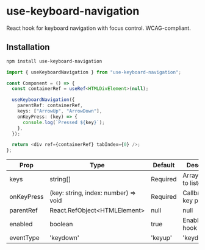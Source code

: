 # use-keyboard-navigation

React hook for keyboard navigation with focus control. WCAG-compliant.

## Installation

```bash
npm install use-keyboard-navigation
```

```typescript
import { useKeyboardNavigation } from "use-keyboard-navigation";

const Component = () => {
  const containerRef = useRef<HTMLDivElement>(null);

  useKeyboardNavigation({
    parentRef: containerRef,
    keys: ["ArrowUp", "ArrowDown"],
    onKeyPress: (key) => {
      console.log(`Pressed ${key}`);
    },
  });

  return <div ref={containerRef} tabIndex={0} />;
};
```

 Prop       | Type                                      | Default   | Description                 
------------|-------------------------------------------|-----------|-----------------------------
 keys       | string[]                                  | Required  | Array of keys to listen for 
 onKeyPress | (key: string, index: number) =&gt; void   | Required  | Callback on key press       
 parentRef  | React.RefObject&lt;HTMLElement&gt; | null | null      | Scope to parent element     
 enabled    | boolean                                   | true      | Enable/disable hook         
 eventType  | 'keydown' | 'keyup'                       | 'keydown' | Event type to listen for    
